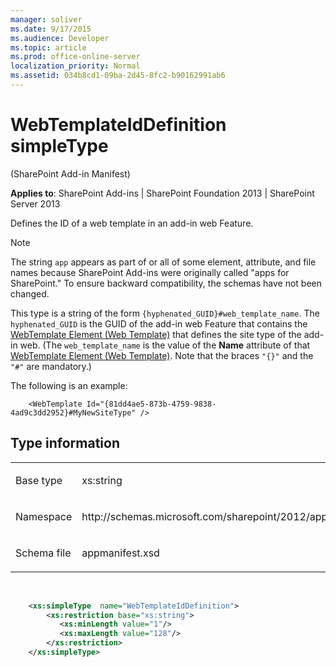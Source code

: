 ```yaml
---
manager: soliver
ms.date: 9/17/2015
ms.audience: Developer
ms.topic: article
ms.prod: office-online-server
localization_priority: Normal
ms.assetid: 034b8cd1-09ba-2d45-8fc2-b90162991ab6
---
```


# WebTemplateIdDefinition simpleType 

(SharePoint Add-in Manifest)

**Applies to**: SharePoint Add-ins | SharePoint Foundation 2013 | SharePoint Server 2013

Defines the ID of a web template in an add-in web Feature.

> [!NOTE] 
> The string `app` appears as part of or all of some element, attribute, and file names because SharePoint Add-ins were originally called "apps for SharePoint." To ensure backward compatibility, the schemas have not been changed.

This type is a string of the form `{hyphenated_GUID}#web_template_name`. The `hyphenated_GUID` is the GUID of the add-in web Feature that contains the [WebTemplate Element (Web Template)](webtemplate-element-web-template.md) that defines the site type of the add-in web. (The `web_template_name` is the value of the **Name** attribute of that [WebTemplate Element (Web Template)](webtemplate-element-web-template.md). Note that the braces `"{}"` and the `"#"` are mandatory.) 

The following is an example:

```
    <WebTemplate Id="{81dd4ae5-873b-4759-9838-4ad9c3dd2952}#MyNewSiteType" />
```

## Type information

<table>
<colgroup>
<col width="50%" />
<col width="50%" />
</colgroup>
<tbody>
<tr class="odd">
<td align="left"><p><span class="label">Base type</span></p></td>
<td align="left"><p>xs:string</p></td>
</tr>
<tr class="even">
<td align="left"><p><span class="label">Namespace</span></p></td>
<td align="left"><p>http://schemas.microsoft.com/sharepoint/2012/app/manifest</p></td>
</tr>
<tr class="odd">
<td align="left"><p><span class="label">Schema file</span></p></td>
<td align="left"><p>appmanifest.xsd</p></td>
</tr>
</tbody>
</table>

<br/>

```XML
    <xs:simpleType  name="WebTemplateIdDefinition">       
        <xs:restriction base="xs:string">
           <xs:minLength value="1"/>
           <xs:maxLength value="128"/>
        </xs:restriction>
    </xs:simpleType>
```







